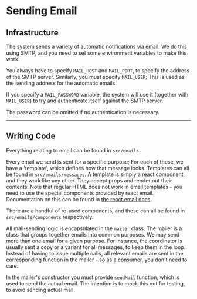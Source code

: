 # Sending Email

## Infrastructure

The system sends a variety of automatic notifications via email. We do this using SMTP, and you need to set some environment variables to make this work.

You always have to specify `MAIL_HOST` and `MAIL_PORT`, to specify the address of the SMTP server.
Similarly, you must specify `MAIL_USER`;
This is used as the sending address for the automatic emails.

If you specify a `MAIL_PASSWORD` variable, the system will use it (together with `MAIL_USER`) to try and authenticate itself against the SMTP server.

The password can be omitted if no authentication is necessary.

---

## Writing Code

Everything relating to email can be found in `src/emails`.

Every email we send is sent for a specific purpose; For each of these, we have a 'template',
which defines how that message looks.
Templates can all be found in `src/emails/messages`.
A template is simply a react component, and they work like any other.
They accept props and render out their contents.
Note that regular HTML does not work in email templates - you need
to use the special components provided by react email.
Documentation on this can be found in [the react email docs](https://react.email/docs/components/html).

There are a handful of re-used components, and these can all be found in `src/emails/components` respectively.

All mail-sending logic is encapsulated in the `mailer` class. The mailer
is a class that groups together emails into common purposes.
We may send more than one email for a given purpose. For instance, the coordinator
is usually sent a copy or a variant for all messages, to keep them in the loop.
Instead of having to issue multiple calls, all relevant emails
are sent in the corresponding function in the mailer - so
as a consumer, you don't need to care.

In the mailer's constructor you must provide `sendMail` function,
which is used to send the actual email. The intention is to mock this out for testing,
to avoid sending actual mail.
